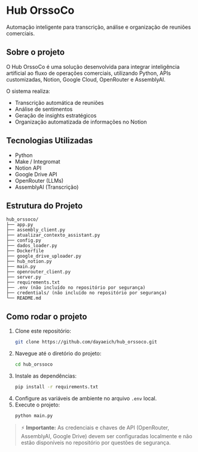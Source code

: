 # Hub OrssoCo

Automação inteligente para transcrição, análise e organização de reuniões comerciais.

## Sobre o projeto

O Hub OrssoCo é uma solução desenvolvida para integrar inteligência artificial ao fluxo de operações comerciais, utilizando Python, APIs customizadas, Notion, Google Cloud, OpenRouter e AssemblyAI.

O sistema realiza:
- Transcrição automática de reuniões
- Análise de sentimentos
- Geração de insights estratégicos
- Organização automatizada de informações no Notion

## Tecnologias Utilizadas

- Python
- Make / Integromat
- Notion API
- Google Drive API
- OpenRouter (LLMs)
- AssemblyAI (Transcrição)

## Estrutura do Projeto

```
hub_orssoco/
├── app.py
├── assembly_client.py
├── atualizar_contexto_assistant.py
├── config.py
├── dados_loader.py
├── Dockerfile
├── google_drive_uploader.py
├── hub_notion.py
├── main.py
├── openrouter_client.py
├── server.py
├── requirements.txt
├── .env (não incluído no repositório por segurança)
├── credentials/ (não incluído no repositório por segurança)
└── README.md
```

## Como rodar o projeto

1. Clone este repositório:
   ```bash
   git clone https://github.com/dayaeich/hub_orssoco.git
   ```
2. Navegue até o diretório do projeto:
   ```bash
   cd hub_orssoco
   ```
3. Instale as dependências:
   ```bash
   pip install -r requirements.txt
   ```
4. Configure as variáveis de ambiente no arquivo `.env` local.
5. Execute o projeto:
   ```bash
   python main.py
   ```

> ⚡ **Importante:** As credenciais e chaves de API (OpenRouter, AssemblyAI, Google Drive) devem ser configuradas localmente e não estão disponíveis no repositório por questões de segurança.
